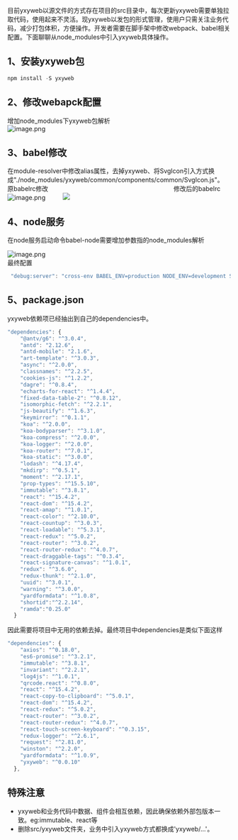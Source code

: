 目前yxyweb以源文件的方式存在项目的src目录中，每次更新yxyweb需要单独拉取代码，使用起来不灵活。现yxyweb以发包的形式管理，使用户只需关注业务代码，减少打包体积，方便操作。开发者需要在脚手架中修改webpack、babel相关配置。下面聊聊从node_modules中引入yxyweb具体操作。

<a name="1UkmU"></a>
## 1、安装yxyweb包

```javascript
npm install -S yxyweb
```

<a name="cpeuc"></a>
## 2、修改webapck配置
增加node_modules下yxyweb包解析<br />![image.png](http://design.yonyoucloud.com/static/yuque/0/2019/png/192681/1560823187463-53563341-3adf-4f61-94d4-5df9e4bde045.png#align=left&display=inline&height=184&name=image.png&originHeight=368&originWidth=1586&size=83550&status=done&width=793)

<a name="YIFkC"></a>
## 3、babel修改
在module-resolver中修改alias属性，去掉yxyweb、将SvgIcon引入方式换成"./node_modules/yxyweb/common/components/common/SvgIcon.js"。<br />原babelrc修改                                                                        修改后的babelrc<br />![image.png](http://design.yonyoucloud.com/static/yuque/0/2019/png/192681/1560822948702-b6c966ab-c7bd-437f-bae3-09f6581cdfe8.png#align=left&display=inline&height=110&name=image.png&originHeight=664&originWidth=1986&size=86768&status=done&width=326)          ![](http://design.yonyoucloud.com/static/yuque/0/2019/png/192681/1560823008002-2b8d72f6-5b7b-4adf-93ac-d71c6ce2512a.png#align=left&display=inline&height=107&originHeight=650&originWidth=2090&status=done&width=344)

<a name="O4v7E"></a>
## 4、node服务
在node服务启动命令babel-node需要增加参数指的node_modules解析

![image.png](http://design.yonyoucloud.com/static/yuque/0/2019/png/192681/1560823322964-7d5a8421-3fd7-439a-a496-b9aff2f5a60d.png#align=left&display=inline&height=72&name=image.png&originHeight=144&originWidth=1976&size=305254&status=done&width=988)<br />最终配置
```javascript
 "debug:server": "cross-env BABEL_ENV=production NODE_ENV=development SRV_URL=http://upc-server.test.app.yyuap.com PRINT_SERVER=http://uretailserver.yonyouup.com/print_service nodemon -w src/server -w src/common --exec babel-node --only='/node_modules/yxyweb/,/src' --inspect src/server/app.jsx",
```
<a name="yShvw"></a>
## 
<a name="pPs5q"></a>
## 5、package.json
yxyweb依赖项已经抽出到自己的dependencies中。

```javascript
"dependencies": {
    "@antv/g6": "^3.0.4",
    "antd": "2.12.6",
    "antd-mobile": "2.1.6",
    "art-template": "^3.0.3",
    "async": "^2.0.0",
    "classnames": "^2.2.5",
    "cookies-js": "^1.2.2",
    "dagre": "^0.8.4",
    "echarts-for-react": "^1.4.4",
    "fixed-data-table-2": "^0.8.12",
    "isomorphic-fetch": "^2.2.1",
    "js-beautify": "^1.6.3",
    "keymirror": "^0.1.1",
    "koa": "^2.0.0",
    "koa-bodyparser": "^3.1.0",
    "koa-compress": "^2.0.0",
    "koa-logger": "^2.0.0",
    "koa-router": "^7.0.1",
    "koa-static": "^3.0.0",
    "lodash": "^4.17.4",
    "mkdirp": "^0.5.1",
    "moment": "^2.17.1",
    "prop-types": "^15.5.10",
    "immutable": "^3.8.1",
    "react": "^15.4.2",
    "react-dom": "^15.4.2",
    "react-amap": "^1.0.1",
    "react-color": "^2.10.0",
    "react-countup": "^3.0.3",
    "react-loadable": "^5.3.1",
    "react-redux": "^5.0.2",
    "react-router": "^3.0.2",
    "react-router-redux": "^4.0.7",
    "react-draggable-tags": "^0.3.4",
    "react-signature-canvas": "^1.0.1",
    "redux": "^3.6.0",
    "redux-thunk": "^2.1.0",
    "uuid": "^3.0.1",
    "warning": "^3.0.0",
    "yardformdata": "^1.0.8",
    "shortid":"^2.2.14",
    "ramda":"0.25.0"
  }
```

因此需要将项目中无用的依赖去掉。最终项目中dependencies是类似下面这样

```javascript
"dependencies": {
    "axios": "^0.18.0",
    "es6-promise": "^3.2.1",
    "immutable": "^3.8.1",
    "invariant": "^2.2.1",
    "log4js": "^1.0.1",
    "qrcode.react": "^0.8.0",
    "react": "^15.4.2",
    "react-copy-to-clipboard": "^5.0.1",
    "react-dom": "^15.4.2",
    "react-redux": "^5.0.2",
    "react-router": "^3.0.2",
    "react-router-redux": "^4.0.7",
    "react-touch-screen-keyboard": "^0.3.15",
    "redux-logger": "^2.6.1",
    "request": "^2.81.0",
    "winston": "^2.2.0",
    "yardformdata": "^1.0.9",
    "yxyweb": "^0.0.10"
  },
```

<a name="KodG8"></a>
## 特殊注意

- yxyweb和业务代码中数据、组件会相互依赖，因此确保依赖外部包版本一致。eg:immutable、react等
- 删除src/yxyweb文件夹，业务中引入yxyweb方式都换成'yxyweb/...'。
